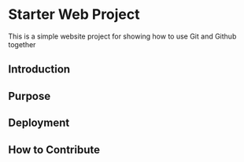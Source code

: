 # Starter Web Project

This is a simple website project for showing
how to use Git and Github together

## Introduction

## Purpose

## Deployment

## How to Contribute